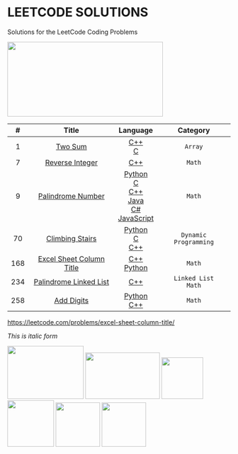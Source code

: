 # LEETCODE SOLUTIONS
Solutions for the LeetCode Coding Problems

<img src="https://miro.medium.com/max/828/1*SaeiqEJxjJ1-2XNXgEtiLw.png" width="351" height="169"/>

 
|   #   |  Title     |  Language     |  Category    |
| :---: | :------------------------------------------------: | :---: |:---:  |
|  1 | [Two Sum](https://leetcode.com/problems/two-sum/)  | [C++](https://github.com/fatihcinar1/leetcode-solutions/blob/master/Solutions/1.%20Two%20Sum/1-two-sum.cpp)  <br/> [C](https://github.com/fatihcinar1/leetcode-solutions/blob/master/Solutions/1.%20Two%20Sum/1-two-sum.c)     |`Array` |
|  7 | [Reverse Integer](https://leetcode.com/problems/reverse-integer/)  | [C++](https://github.com/fatihcinar1/leetcode-solutions/blob/master/Solutions/7.%20Reverse%20Integer/7-reverse-integer.cpp)    |`Math` |
|  9 | [Palindrome Number](https://leetcode.com/problems/palindrome-number/)  |  [Python](https://github.com/fatihcinar1/leetcode-solutions/blob/master/Solutions/9.%20Palindrome%20Number/9-palindrome.py) <br/> [C](https://github.com/fatihcinar1/leetcode-solutions/blob/master/Solutions/9.%20Palindrome%20Number/9-palindrome.c) <br/>  [C++](https://github.com/fatihcinar1/leetcode-solutions/blob/master/Solutions/9.%20Palindrome%20Number/9-palindrome.cpp) <br/>  [Java](https://github.com/fatihcinar1/leetcode-solutions/blob/master/Solutions/9.%20Palindrome%20Number/9-palindrome.java) <br/>  [C#](https://github.com/fatihcinar1/leetcode-solutions/blob/master/Solutions/9.%20Palindrome%20Number/9-palindrome.cs)  <br/>  [JavaScript](https://github.com/fatihcinar1/leetcode-solutions/blob/master/Solutions/9.%20Palindrome%20Number/9-palindrome.js)     |`Math`|
|  70 | [Climbing Stairs](https://leetcode.com/problems/climbing-stairs/)  |  [Python](https://github.com/fatihcinar1/leetcode-solutions/blob/master/Solutions/70.%20Climbing%20Stairs/70-climbing-stairs.py) <br/> [C](https://github.com/fatihcinar1/leetcode-solutions/blob/master/Solutions/70.%20Climbing%20Stairs/70-climbing-stairs.c) <br/>  [C++](https://github.com/fatihcinar1/leetcode-solutions/blob/master/Solutions/70.%20Climbing%20Stairs/70-climbing-stairs.cpp)    |`Dynamic Programming`|
|  168 | [Excel Sheet Column Title](https://leetcode.com/problems/excel-sheet-column-title/)  | [C++](https://github.com/fatihcinar1/leetcode-solutions/blob/master/Solutions/168.%20Excel%20Sheet%20Column%20Title/168-excel-sheet-column-title.cpp) <br/> [Python](https://github.com/fatihcinar1/leetcode-solutions/blob/master/Solutions/168.%20Excel%20Sheet%20Column%20Title/168-excel-sheet-column-title.py)    |`Math` |
|  234 | [Palindrome Linked List](https://leetcode.com/problems/palindrome-linked-list/)  | [C++](https://github.com/fatihcinar1/leetcode-solutions/blob/master/Solutions/234.%20Palindrome%20Linked%20List/234-palindrome-linked-list.cpp)    |`Linked List` <br/> `Math` |
|  258 | [Add Digits](https://leetcode.com/problems/add-digits/)  | [Python](https://github.com/fatihcinar1/leetcode-solutions/blob/master/Solutions/258.%20Add%20Digits/258-add-digits.py) <br/> [C++](https://github.com/fatihcinar1/leetcode-solutions/blob/master/Solutions/258.%20Add%20Digits/258-add-digits.cpp)    |  `Math` |



https://leetcode.com/problems/excel-sheet-column-title/


*This is italic form*
















<img src="https://www.cbronline.com/wp-content/uploads/2016/07/C.png" width="172" height="120"/>      <img src="https://4.bp.blogspot.com/-gTiw6OELPy0/XJorCue1joI/AAAAAAAACkA/mII85pOuZKYLQlFx6wjkxgkJYrULjv4hQCLcBGAs/s1600/java.png" width="168" height="105"/> <img src="https://upload.wikimedia.org/wikipedia/commons/thumb/9/99/Unofficial_JavaScript_logo_2.svg/480px-Unofficial_JavaScript_logo_2.svg.png" width="94" height="94"/>            <img src="https://cdn.iconscout.com/icon/free/png-256/c-programming-569564.png" width="105" height="105"/>            <img src="https://upload.wikimedia.org/wikipedia/commons/thumb/c/c3/Python-logo-notext.svg/1024px-Python-logo-notext.svg.png" width="100" height="100"/>  <img src="https://static.javatpoint.com/csharp/images/c-sharp.png" width="100" height="100"/>


